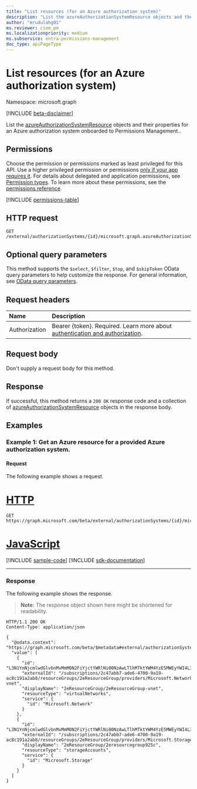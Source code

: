 ```yaml
---
title: "List resources (for an Azure authorization system)"
description: "List the azureAuthorizationSystemResource objects and their properties for an Azure authorization system onboarded to Permissions Management."
author: "mrudulahg01"
ms.reviewer: ciem_pm
ms.localizationpriority: medium
ms.subservice: entra-permissions-management
doc_type: apiPageType
---
```


# List resources (for an Azure authorization system)
Namespace: microsoft.graph

[!INCLUDE [beta-disclaimer](../../includes/beta-disclaimer.md)]

List the [azureAuthorizationSystemResource](../resources/azureauthorizationsystemresource.md) objects and their properties for an Azure authorization system onboarded to Permissions Management..

## Permissions
Choose the permission or permissions marked as least privileged for this API. Use a higher privileged permission or permissions [only if your app requires it](/graph/permissions-overview#best-practices-for-using-microsoft-graph-permissions). For details about delegated and application permissions, see [Permission types](/graph/permissions-overview#permission-types). To learn more about these permissions, see the [permissions reference](/graph/permissions-reference).

<!-- { "blockType": "permissions", "name": "azureauthorizationsystem_list_resources" } -->
[!INCLUDE [permissions-table](../includes/permissions/azureauthorizationsystem-list-resources-permissions.md)]

<!--
[!INCLUDE [epm-rbac-servicenow-apis-read](../includes/rbac-for-apis/epm-rbac-servicenow-apis-read.md)]
-->

## HTTP request

<!-- {
  "blockType": "ignored"
}
-->
``` http
GET /external/authorizationSystems/{id}/microsoft.graph.azureAuthorizationSystem/resources
```

## Optional query parameters
This method supports the `$select`, `$filter`, `$top`, and `$skipToken` OData query parameters to help customize the response. For general information, see [OData query parameters](/graph/query-parameters).

## Request headers
|Name|Description|
|:---|:---|
|Authorization|Bearer {token}. Required. Learn more about [authentication and authorization](/graph/auth/auth-concepts).|

## Request body
Don't supply a request body for this method.

## Response

If successful, this method returns a `200 OK` response code and a collection of [azureAuthorizationSystemResource](../resources/azureauthorizationsystemresource.md) objects in the response body.

## Examples

### Example 1: Get an Azure resource for a provided Azure authorization system.

#### Request
The following example shows a request.
# [HTTP](#tab/http)
<!-- {
  "blockType": "request",
  "name": "list_azureauthorizationsystemresource"
}
-->
``` http
GET https://graph.microsoft.com/beta/external/authorizationSystems/{id}/microsoft.graph.azureAuthorizationSystem/resources
```

# [JavaScript](#tab/javascript)
[!INCLUDE [sample-code](../includes/snippets/javascript/list-azureauthorizationsystemresource-javascript-snippets.md)]
[!INCLUDE [sdk-documentation](../includes/snippets/snippets-sdk-documentation-link.md)]

---

### Response
The following example shows the response.
>**Note:** The response object shown here might be shortened for readability.
<!-- {
  "blockType": "response",
  "truncated": true,
  "@odata.type": "Collection(microsoft.graph.azureAuthorizationSystemResource)"
}
-->
``` http
HTTP/1.1 200 OK
Content-Type: application/json

{
  "@odata.context": "https://graph.microsoft.com/beta/$metadata#external/authorizationSystems/{id}/resources",
  "value": [
    {
      "id": "L3N1YnNjcmlwdGlvbnMvMmM0N2FiYjctYWRlNi00NzAwLTlhMTktYWM4YzE5MWEyYWI4L3Jlc291cmNlR3JvdXBzLzJlUmVzb3VyY2VHcm91cC9wcm92aWRlcnMvTWljcm9zb2Z0Lk5ldHdvcmsvdmlydHVhbE5ldHdvcmtzLzJlUmVzb3VyY2VHcm91cC12bmV0",
      "externalId": "/subscriptions/2c47abb7-ade6-4700-9a19-ac8c191a2ab8/resourceGroups/2eResourceGroup/providers/Microsoft.Network/virtualNetworks/2eResourceGroup-vnet",
      "displayName": "2eResourceGroup/2eResourceGroup-vnet",
      "resourceType": "virtualNetworks",
      "service": {
        "id": "Microsoft.Network"
      }
    },
    {
      "id": "L3N1YnNjcmlwdGlvbnMvMmM0N2FiYjctYWRlNi00NzAwLTlhMTktYWM4YzE5MWEyYWI4L3Jlc291cmNlR3JvdXBzLzJlUmVzb3VyY2VHcm91cC9wcm92aWRlcnMvTWljcm9zb2Z0LlN0b3JhZ2Uvc3RvcmFnZUFjY291bnRzLzJlcmVzb3VyY2Vncm91cDkyNWM",
      "externalId": "/subscriptions/2c47abb7-ade6-4700-9a19-ac8c191a2ab8/resourceGroups/2eResourceGroup/providers/Microsoft.Storage/storageAccounts/2eresourcegroup925c",
      "displayName": "2eResourceGroup/2eresourcegroup925c",
      "resourceType": "storageAccounts",
      "service": {
        "id": "Microsoft.Storage"
      }
    }
  ]
}
```
